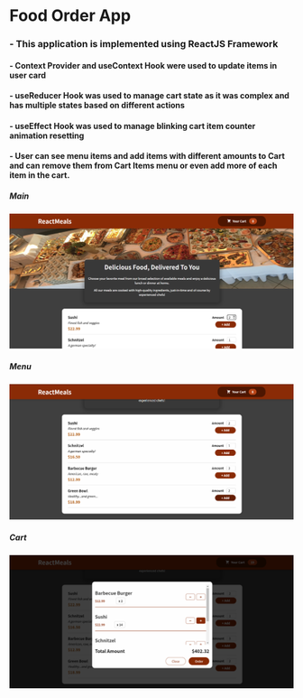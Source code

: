 # Food Order App
### - This application is implemented using ReactJS Framework
#### - Context Provider and useContext Hook were used to update items in user card
#### - useReducer Hook was used to manage cart state as it was complex and has multiple states based on different actions
#### - useEffect Hook was used to manage blinking cart item counter animation resetting
#### - User can see menu items and add items with different amounts to Cart and can remove them from Cart Items menu or even add more of each item in the cart.

##### Main
<img src="https://github.com/OmarKhaledm21/Food-Order-App/blob/main/SS/main.png" >

##### Menu
<img src="https://github.com/OmarKhaledm21/Food-Order-App/blob/main/SS/menu.png" >

##### Cart
<img src="https://github.com/OmarKhaledm21/Food-Order-App/blob/main/SS/cart.png" >
